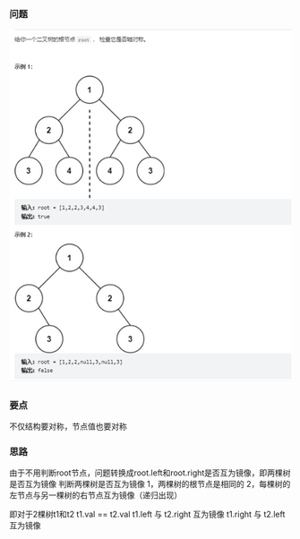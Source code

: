 ### 问题
![](https://raw.githubusercontent.com/heyach/blog/main/images/leetcode/isSymmetric.jpg)

### 要点
不仅结构要对称，节点值也要对称

### 思路
由于不用判断root节点，问题转换成root.left和root.right是否互为镜像，即两棵树是否互为镜像
判断两棵树是否互为镜像
1，两棵树的根节点是相同的
2，每棵树的左节点与另一棵树的右节点互为镜像（递归出现）

即对于2棵树t1和t2
t1.val == t2.val 
t1.left 与 t2.right 互为镜像
t1.right 与 t2.left 互为镜像
